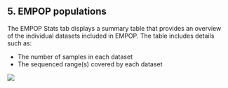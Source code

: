 ## 5. EMPOP populations

The EMPOP Stats tab displays a summary table that provides an overview of the individual datasets included in EMPOP. The table includes details such as:
- The number of samples in each dataset
- The sequenced range(s) covered by each dataset

![](images/V4R14.FigPopulations.png)
